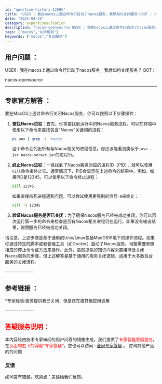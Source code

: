 ```yaml
---
id: "question-history-12686"
title: "USER : 我在macos上通过命令行启动了nacos服务，我想如何关闭服务？BOT : nacos-opensource"
date: "2024-04-29"
category: expertConsultation
description: "nacos-opensource USER : 我在macos上通过命令行启动了nacos服务，我想如何关闭服务？BOT :"
tags: ["macos","关闭服务"]
keywords: ["macos","关闭服务"]
---
```


## 用户问题 ： 
 USER : 我在macos上通过命令行启动了nacos服务，我想如何关闭服务？
BOT : 

 nacos-opensource 

---------------
## 专家官方解答 ：

要在MacOS上通过命令行关闭Nacos服务，你可以按照以下步骤操作：

1. **查找Nacos进程**：首先，你需要找到运行中的Nacos服务进程。可以在终端中使用以下命令来查找包含"Nacos"关键词的进程：

   ```bash
   ps aux | grep -i 'nacos'
   ```

   这个命令会列出所有与Nacos相关的进程信息，你应该能看到类似于`java -jar nacos-server.jar`的进程行。

2. **终止Nacos进程**：一旦找到了Nacos服务对应的进程ID（PID），就可以使用`kill`命令来终止它。通常情况下，PID会显示在上述命令的结果中。例如，如果PID是12345，可以使用以下命令终止进程：

   ```bash
   kill 12345
   ```

   如果直接杀死进程遇到问题，可以尝试使用更强制的信号`-9`来终止：

   ```bash
   kill -9 12345
   ```

3. **验证Nacos服务是否已关闭**：为了确保Nacos服务已经被成功关闭，你可以再次运行第一步的命令来检查是否有Nacos相关进程仍在运行。如果没有输出结果，说明服务已经被成功关闭。

请注意，上述步骤是基于通用的Unix/Linux包括MacOS环境下的操作流程。如果你通过特定的脚本或者管理工具（如Docker）启动了Nacos服务，可能需要参照相应的停止命令或方法来操作。此外，虽然提供的知识内容未直接涉及关闭Nacos服务的步骤，但上述解答是基于通用的服务关闭逻辑，适用于大多数后台服务的关闭流程。


<font color="#949494">---------------</font> 


## 参考链接 ：

*专家经验:服务提供者已关闭，但是还在被其他应用调用 


 <font color="#949494">---------------</font> 
 


## <font color="#FF0000">答疑服务说明：</font> 

本内容经由技术专家审阅的用户问答的镜像生成，我们提供了<font color="#FF0000">专家智能答疑服务</font>，在<font color="#FF0000">页面的右下的浮窗”专家答疑“</font>。您也可以访问 : [全局专家答疑](https://opensource.alibaba.com/chatBot) 。 咨询其他产品的的问题

### 反馈
如问答有错漏，欢迎点：[差评](https://ai.nacos.io/user/feedbackByEnhancerGradePOJOID?enhancerGradePOJOId=12688)给我们反馈。
